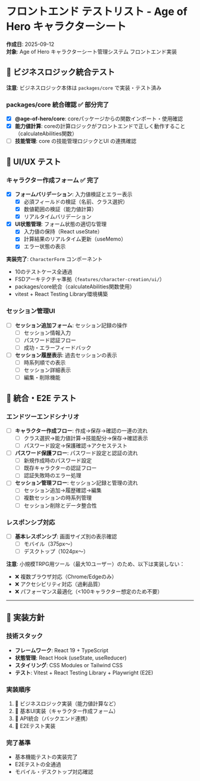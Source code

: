 # フロントエンド テストリスト - Age of Hero キャラクターシート

**作成日**: 2025-09-12  
**対象**: Age of Hero キャラクターシート管理システム フロントエンド実装  

## 🎯 ビジネスロジック統合テスト

**注意**: ビジネスロジック本体は `packages/core` で実装・テスト済み

### packages/core 統合確認 ✅ **部分完了**
- [x] **@age-of-hero/core**: coreパッケージからの関数インポート・使用確認
- [x] **能力値計算**: coreの計算ロジックがフロントエンドで正しく動作すること（calculateAbilities関数）
- [ ] **技能管理**: core の技能管理ロジックとUI の連携確認

## 🎨 UI/UX テスト

### キャラクター作成フォーム ✅ **完了**

- [x] **フォームバリデーション**: 入力値検証とエラー表示
  - [x] 必須フィールドの検証（名前、クラス選択）
  - [x] 数値範囲の検証（能力値計算）
  - [x] リアルタイムバリデーション
- [x] **UI状態管理**: フォーム状態の適切な管理
  - [x] 入力値の保持（React useState）
  - [x] 計算結果のリアルタイム更新（useMemo）
  - [x] エラー状態の表示

**実装完了**: `CharacterForm` コンポーネント
- 10のテストケース全通過
- FSDアーキテクチャ準拠（`features/character-creation/ui/`）
- packages/core統合（calculateAbilities関数使用）
- vitest + React Testing Library環境構築

### セッション管理UI

- [ ] **セッション追加フォーム**: セッション記録の操作
  - [ ] セッション情報入力
  - [ ] パスワード認証フロー
  - [ ] 成功・エラーフィードバック
- [ ] **セッション履歴表示**: 過去セッションの表示
  - [ ] 時系列順での表示
  - [ ] セッション詳細表示
  - [ ] 編集・削除機能

## 🔄 統合・E2E テスト

### エンドツーエンドシナリオ

- [ ] **キャラクター作成フロー**: 作成→保存→確認の一連の流れ
  - [ ] クラス選択→能力値計算→技能配分→保存→確認表示
  - [ ] パスワード設定→保護確認→アクセステスト
- [ ] **パスワード保護フロー**: パスワード設定と認証の流れ
  - [ ] 新規作成時のパスワード設定
  - [ ] 既存キャラクターの認証フロー
  - [ ] 認証失敗時のエラー処理
- [ ] **セッション管理フロー**: セッション記録と管理の流れ
  - [ ] セッション追加→履歴確認→編集
  - [ ] 複数セッションの時系列管理
  - [ ] セッション削除とデータ整合性

### レスポンシブ対応

- [ ] **基本レスポンシブ**: 画面サイズ別の表示確認
  - [ ] モバイル（375px～）
  - [ ] デスクトップ（1024px～）

**注意**: 小規模TRPG用ツール（最大10ユーザー）のため、以下は実装しない：
- ❌ 複数ブラウザ対応（Chrome/Edgeのみ）
- ❌ アクセシビリティ対応（過剰品質）
- ❌ パフォーマンス最適化（<100キャラクター想定のため不要）

---

## 📝 実装方針

### 技術スタック
- **フレームワーク**: React 19 + TypeScript
- **状態管理**: React Hook (useState, useReducer)
- **スタイリング**: CSS Modules or Tailwind CSS
- **テスト**: Vitest + React Testing Library + Playwright (E2E)

### 実装順序
1. 🎯 ビジネスロジック実装（能力値計算など）
2. 🎨 基本UI実装（キャラクター作成フォーム）
3. 🔄 API統合（バックエンド連携）
4. 🧪 E2Eテスト実装

### 完了基準
- 基本機能テストの実装完了
- E2Eテストの全通過
- モバイル・デスクトップ対応確認